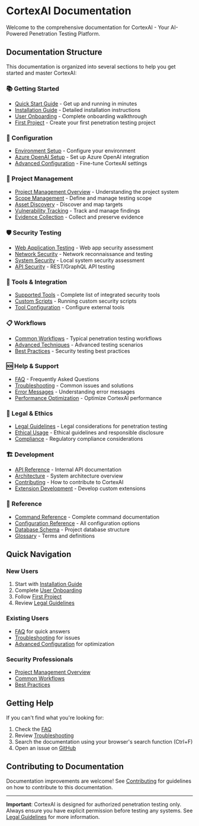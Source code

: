 # CortexAI Documentation

Welcome to the comprehensive documentation for CortexAI - Your AI-Powered Penetration Testing Platform.

## Documentation Structure

This documentation is organized into several sections to help you get started and master CortexAI:

### 📚 Getting Started
- [Quick Start Guide](getting-started/quick-start.md) - Get up and running in minutes
- [Installation Guide](getting-started/installation.md) - Detailed installation instructions
- [User Onboarding](getting-started/user-onboarding.md) - Complete onboarding walkthrough
- [First Project](getting-started/first-project.md) - Create your first penetration testing project

### 🔧 Configuration
- [Environment Setup](configuration/environment-setup.md) - Configure your environment
- [Azure OpenAI Setup](configuration/azure-openai-setup.md) - Set up Azure OpenAI integration
- [Advanced Configuration](configuration/advanced-configuration.md) - Fine-tune CortexAI settings

### 🎯 Project Management
- [Project Management Overview](project-management/overview.md) - Understanding the project system
- [Scope Management](project-management/scope-management.md) - Define and manage testing scope
- [Asset Discovery](project-management/asset-discovery.md) - Discover and map targets
- [Vulnerability Tracking](project-management/vulnerability-tracking.md) - Track and manage findings
- [Evidence Collection](project-management/evidence-collection.md) - Collect and preserve evidence

### 🛡️ Security Testing
- [Web Application Testing](security-testing/web-application.md) - Web app security assessment
- [Network Security](security-testing/network-security.md) - Network reconnaissance and testing
- [System Security](security-testing/system-security.md) - Local system security assessment
- [API Security](security-testing/api-security.md) - REST/GraphQL API testing

### 🔨 Tools & Integration
- [Supported Tools](tools/supported-tools.md) - Complete list of integrated security tools
- [Custom Scripts](tools/custom-scripts.md) - Running custom security scripts
- [Tool Configuration](tools/tool-configuration.md) - Configure external tools

### 📋 Workflows
- [Common Workflows](workflows/common-workflows.md) - Typical penetration testing workflows
- [Advanced Techniques](workflows/advanced-techniques.md) - Advanced testing scenarios
- [Best Practices](workflows/best-practices.md) - Security testing best practices

### 🆘 Help & Support
- [FAQ](help/faq.md) - Frequently Asked Questions
- [Troubleshooting](help/troubleshooting.md) - Common issues and solutions
- [Error Messages](help/error-messages.md) - Understanding error messages
- [Performance Optimization](help/performance-optimization.md) - Optimize CortexAI performance

### 🔐 Legal & Ethics
- [Legal Guidelines](legal/legal-guidelines.md) - Legal considerations for penetration testing
- [Ethical Usage](legal/ethical-usage.md) - Ethical guidelines and responsible disclosure
- [Compliance](legal/compliance.md) - Regulatory compliance considerations

### 🏗️ Development
- [API Reference](development/api-reference.md) - Internal API documentation
- [Architecture](development/architecture.md) - System architecture overview
- [Contributing](development/contributing.md) - How to contribute to CortexAI
- [Extension Development](development/extension-development.md) - Develop custom extensions

### 📖 Reference
- [Command Reference](reference/command-reference.md) - Complete command documentation
- [Configuration Reference](reference/configuration-reference.md) - All configuration options
- [Database Schema](reference/database-schema.md) - Project database structure
- [Glossary](reference/glossary.md) - Terms and definitions

## Quick Navigation

### New Users
1. Start with [Installation Guide](getting-started/installation.md)
2. Complete [User Onboarding](getting-started/user-onboarding.md)
3. Follow [First Project](getting-started/first-project.md)
4. Review [Legal Guidelines](legal/legal-guidelines.md)

### Existing Users
- [FAQ](help/faq.md) for quick answers
- [Troubleshooting](help/troubleshooting.md) for issues
- [Advanced Configuration](configuration/advanced-configuration.md) for optimization

### Security Professionals
- [Project Management Overview](project-management/overview.md)
- [Common Workflows](workflows/common-workflows.md)
- [Best Practices](workflows/best-practices.md)

## Getting Help

If you can't find what you're looking for:

1. Check the [FAQ](help/faq.md)
2. Review [Troubleshooting](help/troubleshooting.md)
3. Search the documentation using your browser's search function (Ctrl+F)
4. Open an issue on [GitHub](https://github.com/theelderemo/cortexai/issues)

## Contributing to Documentation

Documentation improvements are welcome! See [Contributing](development/contributing.md) for guidelines on how to contribute to this documentation.

---

**Important**: CortexAI is designed for authorized penetration testing only. Always ensure you have explicit permission before testing any systems. See [Legal Guidelines](legal/legal-guidelines.md) for more information.